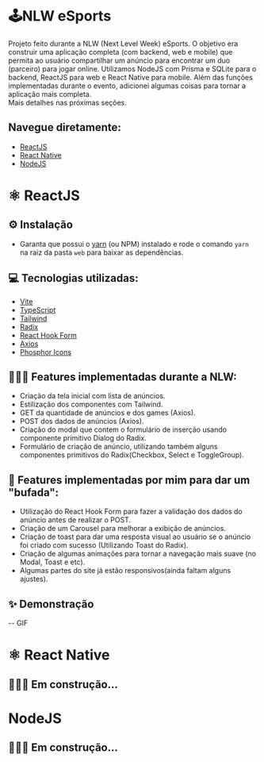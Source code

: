 # 🕹️NLW eSports

Projeto feito durante a NLW (Next Level Week) eSports. O objetivo era construir uma aplicação completa (com backend, web e mobile) que permita ao usuário compartilhar um anúncio para encontrar um duo (parceiro) para jogar online. Utilizamos NodeJS com Prisma e SQLite para o backend, ReactJS para web e React Native para mobile. Além das funções implementadas durante o evento, adicionei algumas coisas para tornar a aplicação mais completa. \
Mais detalhes nas próximas seções.

## Navegue diretamente:

- [ReactJS](#⚛️-reactjs)
- [React Native](#⚛️-react-native)
- [NodeJS](#nodejs)

# ⚛️ ReactJS

## ⚙️ Instalação

- Garanta que possui o [yarn](https://yarnpkg.com/) (ou NPM) instalado e rode o comando `yarn` na raiz da pasta `web` para baixar as dependências.

## 💻 Tecnologias utilizadas:

- [Vite](https://vitejs.dev/)
- [TypeScript](https://www.typescriptlang.org/)
- [Tailwind](https://tailwindcss.com/)
- [Radix](https://www.radix-ui.com/)
- [React Hook Form](https://react-hook-form.com/)
- [Axios](https://axios-http.com/ptbr/docs/intro)
- [Phosphor Icons](https://phosphoricons.com/)

## 👨🏽‍💻 Features implementadas durante a NLW:

- Criação da tela inicial com lista de anúncios.
- Estilização dos componentes com Tailwind.
- GET da quantidade de anúncios e dos games (Axios).
- POST dos dados de anúncios (Axios).
- Criação do modal que contem o formulário de inserção usando componente primitivo Dialog do Radix.
- Formulário de criação de anúncio, utilizando também alguns componentes primitivos do Radix(Checkbox, Select e ToggleGroup).

## 🦾 Features implementadas por mim para dar um "bufada":

- Utilização do React Hook Form para fazer a validação dos dados do anúncio antes de realizar o POST.
- Criação de um Carousel para melhorar a exibição de anúncios.
- Criação de toast para dar uma resposta visual ao usuário se o anúncio foi criado com sucesso (Utilizando Toast do Radix).
- Criação de algumas animações para tornar a navegação mais suave (no Modal, Toast e etc).
- Algumas partes do site já estão responsivos(ainda faltam alguns ajustes).

## ✨ Demonstração

-- GIF

# ⚛️ React Native

## 🚧🚧🚧 Em construção...

# NodeJS

## 🚧🚧🚧 Em construção...
